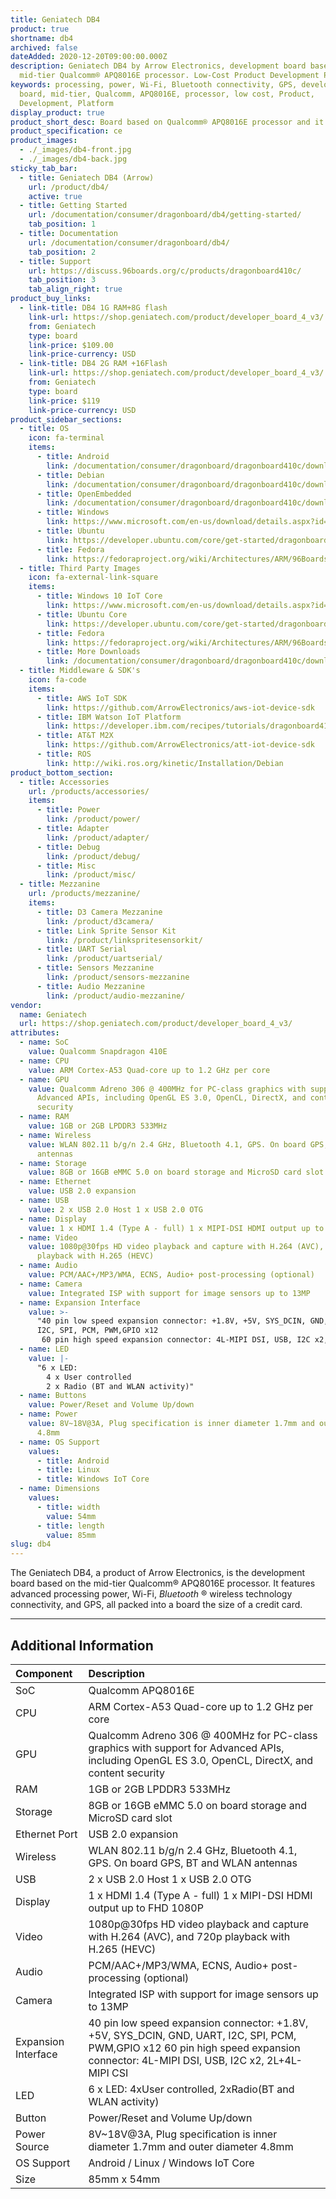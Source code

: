 ```yaml
---
title: Geniatech DB4
product: true
shortname: db4
archived: false
dateAdded: 2020-12-20T09:00:00.000Z
description: Geniatech DB4 by Arrow Electronics, development board based on the
  mid-tier Qualcomm® APQ8016E processor. Low-Cost Product Development Platform
keywords: processing, power, Wi-Fi, Bluetooth connectivity, GPS, development,
  board, mid-tier, Qualcomm, APQ8016E, processor, low cost, Product,
  Development, Platform
display_product: true
product_short_desc: Board based on Qualcomm® APQ8016E processor and it's the size of a credit card.
product_specification: ce
product_images:
  - ./_images/db4-front.jpg
  - ./_images/db4-back.jpg
sticky_tab_bar:
  - title: Geniatech DB4 (Arrow)
    url: /product/db4/
    active: true
  - title: Getting Started
    url: /documentation/consumer/dragonboard/db4/getting-started/
    tab_position: 1
  - title: Documentation
    url: /documentation/consumer/dragonboard/db4/
    tab_position: 2
  - title: Support
    url: https://discuss.96boards.org/c/products/dragonboard410c/
    tab_position: 3
    tab_align_right: true
product_buy_links:
  - link-title: DB4 1G RAM+8G flash
    link-url: https://shop.geniatech.com/product/developer_board_4_v3/
    from: Geniatech
    type: board
    link-price: $109.00
    link-price-currency: USD
  - link-title: DB4 2G RAM +16Flash
    link-url: https://shop.geniatech.com/product/developer_board_4_v3/
    from: Geniatech
    type: board
    link-price: $119
    link-price-currency: USD
product_sidebar_sections:
  - title: OS
    icon: fa-terminal
    items:
      - title: Android
        link: /documentation/consumer/dragonboard/dragonboard410c/downloads/android.md.html
      - title: Debian
        link: /documentation/consumer/dragonboard/dragonboard410c/downloads/debian.md.html
      - title: OpenEmbedded
        link: /documentation/consumer/dragonboard/dragonboard410c/downloads/open-embedded.md.html
      - title: Windows
        link: https://www.microsoft.com/en-us/download/details.aspx?id=55027
      - title: Ubuntu
        link: https://developer.ubuntu.com/core/get-started/dragonboard-410c
      - title: Fedora
        link: https://fedoraproject.org/wiki/Architectures/ARM/96Boards
  - title: Third Party Images
    icon: fa-external-link-square
    items:
      - title: Windows 10 IoT Core
        link: https://www.microsoft.com/en-us/download/details.aspx?id=55027
      - title: Ubuntu Core
        link: https://developer.ubuntu.com/core/get-started/dragonboard-410c
      - title: Fedora
        link: https://fedoraproject.org/wiki/Architectures/ARM/96Boards
      - title: More Downloads
        link: /documentation/consumer/dragonboard/dragonboard410c/downloads/
  - title: Middleware & SDK's
    icon: fa-code
    items:
      - title: AWS IoT SDK
        link: https://github.com/ArrowElectronics/aws-iot-device-sdk
      - title: IBM Watson IoT Platform
        link: https://developer.ibm.com/recipes/tutorials/dragonboard410c-recipe/
      - title: AT&T M2X
        link: https://github.com/ArrowElectronics/att-iot-device-sdk
      - title: ROS
        link: http://wiki.ros.org/kinetic/Installation/Debian
product_bottom_section:
  - title: Accessories
    url: /products/accessories/
    items:
      - title: Power
        link: /product/power/
      - title: Adapter
        link: /product/adapter/
      - title: Debug
        link: /product/debug/
      - title: Misc
        link: /product/misc/
  - title: Mezzanine
    url: /products/mezzanine/
    items:
      - title: D3 Camera Mezzanine
        link: /product/d3camera/
      - title: Link Sprite Sensor Kit
        link: /product/linkspritesensorkit/
      - title: UART Serial
        link: /product/uartserial/
      - title: Sensors Mezzanine
        link: /product/sensors-mezzanine
      - title: Audio Mezzanine
        link: /product/audio-mezzanine/
vendor:
  name: Geniatech
  url: https://shop.geniatech.com/product/developer_board_4_v3/
attributes:
  - name: SoC
    value: Qualcomm Snapdragon 410E
  - name: CPU
    value: ARM Cortex-A53 Quad-core up to 1.2 GHz per core
  - name: GPU
    value: Qualcomm Adreno 306 @ 400MHz for PC-class graphics with support for
      Advanced APIs, including OpenGL ES 3.0, OpenCL, DirectX, and content
      security
  - name: RAM
    value: 1GB or 2GB LPDDR3 533MHz
  - name: Wireless
    value: WLAN 802.11 b/g/n 2.4 GHz, Bluetooth 4.1, GPS. On board GPS, BT and WLAN
      antennas
  - name: Storage
    value: 8GB or 16GB eMMC 5.0 on board storage and MicroSD card slot
  - name: Ethernet
    value: USB 2.0 expansion
  - name: USB
    value: 2 x USB 2.0 Host 1 x USB 2.0 OTG
  - name: Display
    value: 1 x HDMI 1.4 (Type A - full) 1 x MIPI-DSI HDMI output up to FHD 1080P
  - name: Video
    value: 1080p@30fps HD video playback and capture with H.264 (AVC), and 720p
      playback with H.265 (HEVC)
  - name: Audio
    value: PCM/AAC+/MP3/WMA, ECNS, Audio+ post-processing (optional)
  - name: Camera
    value: Integrated ISP with support for image sensors up to 13MP
  - name: Expansion Interface
    value: >-
      "40 pin low speed expansion connector: +1.8V, +5V, SYS_DCIN, GND, UART,
      I2C, SPI, PCM, PWM,GPIO x12
       60 pin high speed expansion connector: 4L-MIPI DSI, USB, I2C x2, 2L+4L-MIPI CSI"
  - name: LED
    value: |-
      "6 x LED:
        4 x User controlled
        2 x Radio (BT and WLAN activity)"
  - name: Buttons
    value: Power/Reset and Volume Up/down
  - name: Power
    value: 8V~18V@3A, Plug specification is inner diameter 1.7mm and outer diameter
      4.8mm
  - name: OS Support
    values:
      - title: Android
      - title: Linux
      - title: Windows IoT Core
  - name: Dimensions
    values:
      - title: width
        value: 54mm
      - title: length
        value: 85mm
slug: db4
---
```

The Geniatech DB4, a product of Arrow Electronics, is the development board based on the mid-tier Qualcomm® APQ8016E processor. It features advanced
processing power, Wi-Fi, _Bluetooth_ ® wireless technology connectivity, and GPS, all packed into a board the size of a credit card.

***

## Additional Information

|   Component          |   Description                                                                                    |
|:---------------------|:-------------------------------------------------------------------------------------------------|
|  SoC                 | Qualcomm APQ8016E                                                                         |
|  CPU                 | ARM Cortex-A53 Quad-core up to 1.2 GHz per core                                                  |
|  GPU                 | Qualcomm Adreno 306 @ 400MHz for PC-class graphics with support for Advanced APIs, including OpenGL ES 3.0, OpenCL, DirectX, and content security                                                                                     |
|  RAM                 | 1GB or 2GB LPDDR3 533MHz                                                                        |
|  Storage             | 8GB or 16GB eMMC 5.0 on board storage and MicroSD card slot                                             |
|  Ethernet Port       | USB 2.0 expansion                                                                                |
|  Wireless            | WLAN 802.11 b/g/n 2.4 GHz, Bluetooth 4.1, GPS. On board GPS, BT and WLAN antennas                |
|  USB                 | 2 x USB 2.0 Host 1 x USB 2.0 OTG                                                                 |
|  Display             | 1 x HDMI 1.4 (Type A - full) 1 x MIPI-DSI HDMI output up to FHD 1080P                            |
|  Video               | 1080p@30fps HD video playback and capture with H.264 (AVC), and 720p playback with H.265 (HEVC)  |
|  Audio               | PCM/AAC+/MP3/WMA, ECNS, Audio+ post-processing (optional)                                        |
|  Camera              | Integrated ISP with support for image sensors up to 13MP                                         |
|  Expansion Interface | 40 pin low speed expansion connector: +1.8V, +5V, SYS_DCIN, GND, UART, I2C, SPI, PCM, PWM,GPIO x12 60 pin high speed expansion connector: 4L-MIPI DSI, USB, I2C x2, 2L+4L-MIPI CSI                                                  |
|  LED                 | 6 x LED: 4xUser controlled, 2xRadio(BT and WLAN activity)                                        |
|  Button              | Power/Reset and Volume Up/down                                                                   |
|  Power Source        | 8V~18V@3A, Plug specification is inner diameter 1.7mm and outer diameter 4.8mm                   |
|  OS Support          | Android / Linux / Windows IoT Core                                                    |
|  Size                | 85mm x 54mm                                                                                      |

